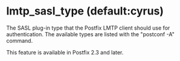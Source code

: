 # lmtp_sasl_type (default:cyrus) 

 The SASL plug-in type that the Postfix LMTP client should use
for authentication.  The available types are listed with the
"postconf -A" command. 

 This feature is available in Postfix 2.3 and later. 



